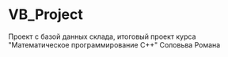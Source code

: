 # VB_Project
Проект с базой данных склада, итоговый проект курса "Математическое программирование С++"  Соловьва Романа

